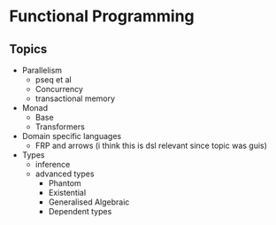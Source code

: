 # Functional Programming

## Topics
- Parallelism
    - pseq et al
    - Concurrency
    - transactional memory
- Monad
    - Base
    - Transformers
- Domain specific languages
    - FRP and arrows (i think this is dsl relevant since topic was guis)
- Types
    - inference
    - advanced types 
        - Phantom
        - Existential
        - Generalised Algebraic
        - Dependent types
